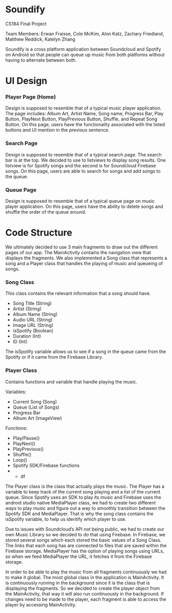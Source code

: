 # Soundify

CS184 Final Project <br />

Team Members: Erwan Fraisse, Cole McKim, Alon Katz, Zachary Friedland, Matthew Reddick, Katelyn Zhang <br />

Soundify is a cross platform application between Soundcloud and Spotify on Android so that people 
can queue up music from both platforms without having to alternate between both. 



# UI Design
### Player Page (Home)
Design is supposed to resemble that of a typical music player application. The page includes: Album Art, Artist Name, Song name, Progress Bar, Play Button, PlayNext Button, PlayPrevious Button, Shuffle, and Repeat Song Button. On this page, users have the functionality associated with the listed buttons and UI mention in the previous sentence.


### Search Page
Design is supposed to resemble that of a typical search page. The search bar is at the top. We decided to use to listviews to display song results. One listview is for Spotify songs and the second is for Soundcloud Firebase songs. On this page, users are able to search for songs and add songs to the queue.  


### Queue Page
Design is supposed to resemble that of a typical queue page on music player application. On this page, users have the ability to delete songs and shuffle the order of the queue around. 

# Code Structure

We ultimately decided to use 3 main fragments to draw out the different pages of our app. The MainActivity contains the navigation view that displays the fragments. We also implemented a Song class that represents a song and a Player class that handles the playing of music and queueing of songs. 

### Song Class
This class contains the relevant information that a song should have.

- Song Title (String)
- Artist (String)
- Album Name (String)
- Audio URL (String)
- Image URL (String)
- isSpotify (Boolean)
- Duration (Int)
- ID (Int)

The isSpotify variable allows us to see if a song in the queue came from the Spotify or if it came from the Firebase Library.

### Player Class

Contains functions and variable that handle playing the music.

Variables:

- Current Song (Song)
- Queue (List of Songs)
- Progress Bar
- Album Art (ImageView)

Functions:

- Play/Pause()
- PlayNext()
- PlayPrevious()
- Shuffle()
- Loop()
- Spotify SDK/Firebase functions
- - df

The Player class is the class that actually plays the music. The Player has a variable to keep track of the current song playing and a list of the current queue. Since Spotify uses an SDK to play its music and Firebase uses the android studio native MediaPlayer class, we had to create two different ways to play music and figure out a way to smoothly transition between the Spotify SDK and MediaPlayer. That is why the song class contains the isSpotify variable, to help us identify which player to use. 

Due to issues with Soundcloud’s API not being public, we had to create our own Music Library so we decided to do that using Firebase. In Firebase, we stored several songs which each stored the basic values of a Song Class. The links that each song has are connected to files that are saved within the Firebase storage. MediaPlayer has the option of playing songs using URLs, so when we feed MediaPlayer the URL, it fetches it from the Firebase storage. 

In order to be able to play the music from all fragments continuously we had to make it global. The most global class in the application is MainActivity. It is continuously running in the background since it is the class that is displaying the fragments. So we decided to create the player object from the MainActivity, that way it will also run continuously in the background. If changes need to be made to the player, each fragment is able to access the player by accessing MainActivity. 

